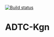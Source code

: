 [![Build status](https://ci.appveyor.com/api/projects/status/durbdaa492i8nah8?svg=true)](https://ci.appveyor.com/project/v-i-k-r-a-m/adtc-kgn)


# ADTC-Kgn
